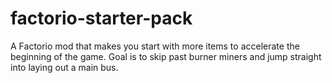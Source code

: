 # factorio-starter-pack
A Factorio mod that makes you start with more items to accelerate the beginning of the game. Goal is to skip past burner miners and jump straight into laying out a main bus.
